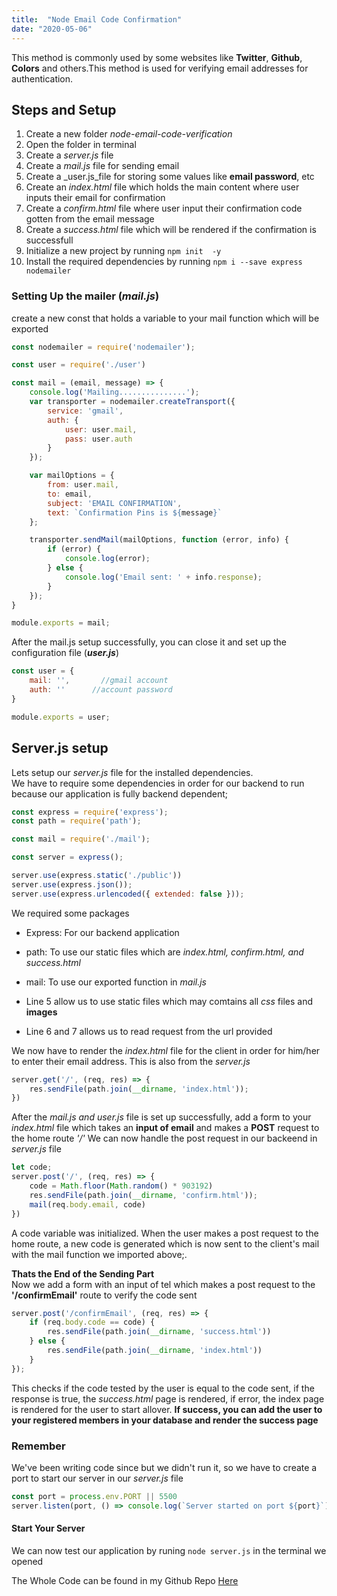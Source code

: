 ```yaml
---
title:  "Node Email Code Confirmation"
date: "2020-05-06"
---
```

This method is commonly used by some websites like **Twitter**, **Github**, **Colors** and others.This method is used for verifying email addresses for authentication.  

## Steps and Setup

1. Create a new folder _node-email-code-verification_
2. Open the folder in terminal  
3. Create a _server.js_ file
4. Create a _mail.js_ file for sending email
5. Create a _user.js_file for storing some values like **email password**, etc  
6. Create an _index.html_ file which holds the main content where user inputs their email for confirmation  
7. Create a _confirm.html_ file where user input their confirmation code gotten from the  email message  
8. Create a _success.html_ file which will be rendered if the confirmation is  successfull  
9. Initialize a new project  by running  ```npm init  -y```
10. Install the  required dependencies by running  ```npm i --save express nodemailer```

### Setting Up the mailer  (_mail.js_)  

create a  new  const that holds a variable to your  mail function which will be exported  

```js
const nodemailer = require('nodemailer');

const user = require('./user')

const mail = (email, message) => {
    console.log('Mailing...............');
    var transporter = nodemailer.createTransport({
        service: 'gmail',
        auth: {
            user: user.mail,
            pass: user.auth
        }
    });

    var mailOptions = {
        from: user.mail,
        to: email,
        subject: 'EMAIL CONFIRMATION',
        text: `Confirmation Pins is ${message}`
    };

    transporter.sendMail(mailOptions, function (error, info) {
        if (error) {
            console.log(error);
        } else {
            console.log('Email sent: ' + info.response);
        }
    });
}

module.exports = mail;
```

After the mail.js  setup successfully, you can close it and set up the configuration file (___user.js___)

```js
const user = {
    mail: '',       //gmail account
    auth: ''      //account password
}

module.exports = user;
```

## Server.js setup  

Lets setup our _server.js_ file for the installed dependencies.  
We have to require some dependencies in order for our backend to run because our application is fully backend dependent;

```js
const express = require('express');
const path = require('path');

const mail = require('./mail');

const server = express();

server.use(express.static('./public'))
server.use(express.json());
server.use(express.urlencoded({ extended: false }));
```  

We required  some packages  

+ Express: For our backend application  
+ path: To use our static files which are _index.html, confirm.html, and success.html_
+ mail: To use our exported function in _mail.js_  

+ Line 5 allow us to use static files which may comtains all _css_  files and **images**
+ Line 6 and 7 allows us to read  request from the url provided

We now have to render the _index.html_ file for the client in order for him/her to enter their email  address. This is also from the _server.js_

```js
server.get('/', (req, res) => {
    res.sendFile(path.join(__dirname, 'index.html'));
})
```

After the _mail.js and user.js_ file is set up successfully, add a form  to your  _index.html_ file  which takes an **input of email**  and makes  a **POST** request to the home route *'/'*
We can now  handle the post request in our backeend  in _server.js_ file

```js
let code;
server.post('/', (req, res) => {
    code = Math.floor(Math.random() * 903192)
    res.sendFile(path.join(__dirname, 'confirm.html'));
    mail(req.body.email, code)
})
```  

A  code variable was initialized. When the user makes a post request to the home route, a new code is generated which is now sent to the client's mail with the mail function we imported above;.  

**Thats the End of the Sending Part**  
Now we add  a  form with an input of tel which makes a post request to the **'/confirmEmail'** route to verify the code sent

```js
server.post('/confirmEmail', (req, res) => {
    if (req.body.code == code) {
        res.sendFile(path.join(__dirname, 'success.html'))
    } else {
        res.sendFile(path.join(__dirname, 'index.html'))
    }
});
```  

This checks if  the code tested by the user is equal to the code sent, if the  response is true, the _success.html_ page is rendered, if error, the index page is rendered  for the user to start  allover.
**If success, you can add  the user to your registered members in your database and render the success page**  

### Remember  

We've been writing code since but we didn't run it, so we have to  create a port to start our server in our _server.js_ file

```js
const port = process.env.PORT || 5500
server.listen(port, () => console.log(`Server started on port ${port}`))
```

#### Start Your  Server  
We can now test our application by runing ```node server.js``` in the terminal we opened


The Whole Code can  be found in my Github Repo [Here](https://github.com/qudusayo/node-email-confirmation)
